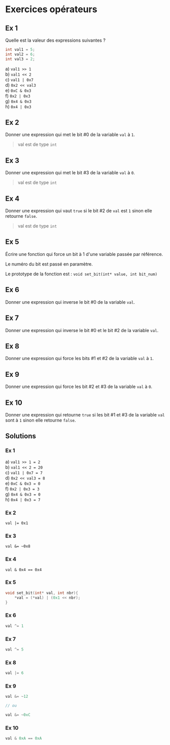 # Exercices opérateurs

## Ex 1
Quelle est la valeur des expressions suivantes ?

```c
int val1 = 5;
int val2 = 6;
int val3 = 2;
```

a) `val1 >> 1`  
b) `val1 << 2`  
c) `val1 | 0x7`  
d) `0x2 << val3`  
e) `0xC & 0x3`  
f) `0x2 | 0x3`  
g) `0x4 & 0x3`  
h) `0x4 | 0x3`   


## Ex 2
Donner une expression qui met le bit #0 de la variable `val` à `1`.

>val est de type `int`

## Ex 3
Donner une expression qui met le bit #3 de la variable `val` à `0`.

>val est de type `int`

## Ex 4
Donner une expression qui vaut `true` si le bit #2 de `val` est `1` sinon elle retourne `false`.

>val est de type `int`

## Ex 5
Écrire une fonction qui force un bit à 1 d'une variable passée par référence.

Le numéro du bit est passé en paramètre.

Le prototype de la fonction est : `void set_bit(int* value, int bit_num)`

## Ex 6
Donner une expression qui inverse le bit #0 de la variable `val`.

## Ex 7
Donner une expression qui inverse le bit #0 et le bit #2 de la variable `val`.

## Ex 8
Donner une expression qui force les bits #1 et #2 de la variable `val` à `1`.

## Ex 9
Donner une expression qui force les bit #2 et #3 de la variable `val` à `0`.

## Ex 10
Donner une expression qui retourne `true` si les bit #1 et #3 de la variable `val` sont à `1` sinon elle retourne `false`.


## Solutions
### Ex 1

a) `val1 >> 1 = 2`  
b) `val1 << 2 = 20`  
c) `val1 | 0x7 = 7`  
d) `0x2 << val3 = 8`  
e) `0xC & 0x3 = 0`  
f) `0x2 | 0x3 = 3`  
g) `0x4 & 0x3 = 0`  
h) `0x4 | 0x3 = 7`   

### Ex 2
`val |= 0x1`

### Ex 3
`val &= ~0x8`

### Ex 4
`val & 0x4 == 0x4`

### Ex 5
```C
void set_bit(int* val, int nbr){
    *val = (*val) | (0x1 << nbr);
}
```

### Ex 6
```C
val ^= 1
```

### Ex 7
```C
val ^= 5
```

### Ex 8
```C
val |= 6
```

### Ex 9
```C
val &= ~12

// ou

val &= ~0xC
```

### Ex 10
```C
val & 0xA == 0xA
```
